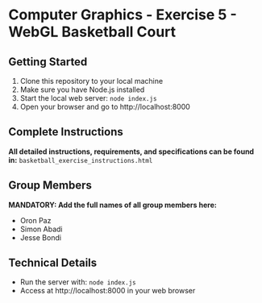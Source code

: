 # Computer Graphics - Exercise 5 - WebGL Basketball Court

## Getting Started
1. Clone this repository to your local machine
2. Make sure you have Node.js installed
3. Start the local web server: `node index.js`
4. Open your browser and go to http://localhost:8000

## Complete Instructions
**All detailed instructions, requirements, and specifications can be found in:**
`basketball_exercise_instructions.html`

## Group Members
**MANDATORY: Add the full names of all group members here:**
- Oron Paz
- Simon Abadi
- Jesse Bondi

## Technical Details
- Run the server with: `node index.js`
- Access at http://localhost:8000 in your web browser
